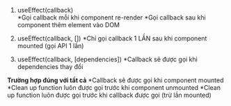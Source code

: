 1. useEffect(callback)  
  *Gọi callback mỗi khi component re-render
  *Gọi callback sau khi component thêm element vào DOM

2. useEffect(callback, [])
  *Chỉ gọi callback 1 LẦN sau khi component mounted (gọi API 1 lần)

3. useEffect(callback, [dependencies])
  *Callback sẽ được gọi khi dependencies thay đổi

**Trường hợp đúng với tất cả**
*Callback sẽ được gọi khi component mounted
*Clean up function luôn được gọi trước khi component unmounted
*Clean up function luôn được gọi trước khi callback được gọi (trừ lần mounted)
